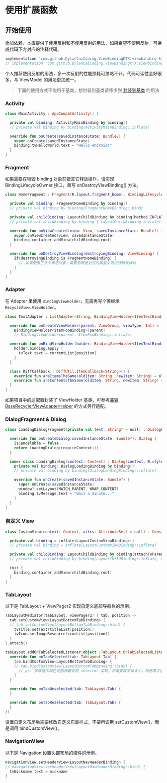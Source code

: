 # 使用扩展函数

## 开始使用

添加依赖，本库提供了使用反射和不使用反射的用法，如果希望不使用反射，可换成代码下方对应的注释代码。

```gradle
implementation 'com.github.DylanCaiCoding.ViewBindingKTX:viewbinding-ktx:1.2.6'
// implementation 'com.github.DylanCaiCoding.ViewBindingKTX:viewbinding-nonreflection-ktx:1.2.6'
```

个人推荐使用反射的用法，多一次反射的性能损耗可忽略不计，代码可读性会好很多，与 ViewModel 的用法更加统一。

>下面的使用方式不能用于基类，想封装到基类请移步到 [封装到基类](/kotlin/baseclass) 的用法

### Activity

```kotlin
class MainActivity : AppCompatActivity() {

  private val binding: ActivityMainBinding by binding()
  // private val binding by binding(ActivityMainBinding::inflate)

  override fun onCreate(savedInstanceState: Bundle?) {
    super.onCreate(savedInstanceState)
    binding.tvHelloWorld.text = "Hello Android!"
  }
}
```

### Fragment

如果需要在销毁 binding 对象前做其它释放操作，请实现 BindingLifecycleOwner 接口，重写 onDestroyViewBinding() 方法。

```kotlin
class HomeFragment : Fragment(R.layout.fragment_home), BindingLifecycleOwner {

  private val binding: FragmentHomeBinding by binding()
  // private val binding by binding(FragmentHomeBinding::bind)

  private val childBinding: LayoutChildBinding by binding(Method.INFLATE)
  // private val childBinding by binding { LayoutChildBinding.inflate(layoutInflater) }

  override fun onViewCreated(view: View, savedInstanceState: Bundle?) {
    super.onViewCreated(view, savedInstanceState)
    binding.container.addView(childBinding.root)
  }

  override fun onDestroyViewBinding(destroyingBinding: ViewBinding) {
    if(destroyingBinding is FragmentHomeBinding) {
      // 如果使用了多个绑定对象，需要判断是对应的类型才做进行释放操作
    }
  }
}
```

### Adapter

在 Adapter 里使用 `BindingViewHolder`，无需再写个类继承 `RecycleView.ViewHolder`。

```kotlin
class TextAdapter : ListAdapter<String, BindingViewHolder<ItemTextBinding>>(DiffCallback()) {

  override fun onCreateViewHolder(parent: ViewGroup, viewType: Int) =
    BindingViewHolder<ItemFooBinding>(parent)
    // BindingViewHolder(parent, ItemFooBinding::inflate)

  override fun onBindViewHolder(holder: BindingViewHolder<ItemTextBinding>, position: Int) {
    holder.binding.apply {
      tvText.text = currentList[position]
    }
  }

  class DiffCallback : DiffUtil.ItemCallback<String>() {
    override fun areItemsTheSame(oldItem: String, newItem: String) = oldItem == newItem
    override fun areContentsTheSame(oldItem: String, newItem: String) = oldItem == newItem
  }
}
```

如果项目中的适配器封装了 ViewHolder 基类，可参考[兼容 BaseRecyclerViewAdapterHelper](/kotlin/brvah) 的方式另行适配。

### DialogFragment & Dialog

```kotlin
class LoadingDialogFragment(private val text: String? = null) : DialogFragment() {

  override fun onCreateDialog(savedInstanceState: Bundle?): Dialog {
    isCancelable = false
    return LoadingDialog(requireContext())
  }

  inner class LoadingDialog(context: Context) : Dialog(context, R.style.DialogTheme) {
    private val binding: DialogLoadingBinding by binding()
    // private val binding by binding(DialogLoadingBinding::inflate)

    override fun onCreate(savedInstanceState: Bundle?) {
      super.onCreate(savedInstanceState)
      window?.setLayout(MATCH_PARENT, WRAP_CONTENT)
      binding.tvMessage.text = "Wait a minute..."
    }
  }
}
```

### 自定义 View

```kotlin
class CustomView(context: Context, attrs: AttributeSet? = null) : ConstraintLayout(context, attrs) {

  private val binding = inflate<LayoutCustomViewBinding>()
  // private val binding = inflate(LayoutCustomViewBinding::inflate)

  private val childBinding: LayoutChildBinding by binding(attachToParent = false)
  // private val childBinding by binding(LayoutChildBinding::inflate, attachToParent = false)

  init {
    binding.container.addView(childBinding.root)
  }
}
```

### TabLayout

以下是 TabLayout + ViewPager2 实现自定义底部导航栏的示例。

```kotlin
TabLayoutMediator(tabLayout, viewPager2) { tab, position ->
  tab.setCustomView<LayoutBottomTabBinding> {
  // tab.setCustomView(LayoutBottomTabBinding::bind) {
    tvTitle.setText(titleList[position])
    ivIcon.setImageResource(iconList[position])
  }
}.attach()

tabLayout.addOnTabSelectedListener(object :TabLayout.OnTabSelectedListener{
  override fun onTabSelected(tab: TabLayout.Tab) {
    tab.bindCustomView<LayoutBottomTabBinding> { 
    // tab.bindCustomView(LayoutBottomTabBinding::bind) {
      // ps: 修改选中颜色或图标建议用 selector 实现，如需要改字体大小、风格等才监听标签选中事件。
    }
  }

  override fun onTabUnselected(tab: TabLayout.Tab) {
  }

  override fun onTabReselected(tab: TabLayout.Tab) { 
  }
})
```

设置自定义布局后需要修改自定义布局样式，不要再调用 setCustomView()，而是调用 bindCustomView()。

### NavigationView

以下是 Navigation 设置头部布局的控件的示例。

```kotlin
navigationView.setHeaderView<LayoutNavHeaderBinding> {
// navigationView.setHeaderView(LayoutNavHeaderBinding::bind) {
  tvNickname.text = nickname
}
```